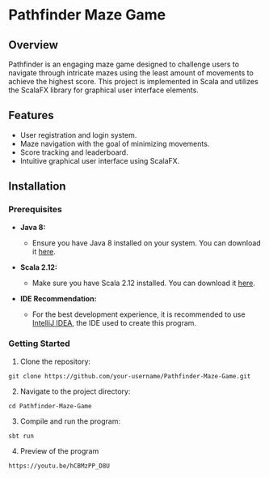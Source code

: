 # Pathfinder Maze Game

## Overview

Pathfinder is an engaging maze game designed to challenge users to navigate through intricate mazes using the least amount of movements to achieve the highest score. This project is implemented in Scala and utilizes the ScalaFX library for graphical user interface elements.

## Features

- User registration and login system.
- Maze navigation with the goal of minimizing movements.
- Score tracking and leaderboard.
- Intuitive graphical user interface using ScalaFX.

## Installation

### Prerequisites

- **Java 8:**
  - Ensure you have Java 8 installed on your system. You can download it [here](https://www.oracle.com/java/technologies/javase/javase-jdk8-downloads.html).

- **Scala 2.12:**
  - Make sure you have Scala 2.12 installed. You can download it [here](https://www.scala-lang.org/download/2.12.18.html).
 
- **IDE Recommendation:**
  - For the best development experience, it is recommended to use [IntelliJ IDEA](https://www.jetbrains.com/idea/), the IDE used to create this program.


### Getting Started

1. Clone the repository:
```
git clone https://github.com/your-username/Pathfinder-Maze-Game.git
```
2. Navigate to the project directory:
```
cd Pathfinder-Maze-Game
```
3. Compile and run the program:
```
sbt run
```
4. Preview of the program 
```
https://youtu.be/hCBMzPP_D8U
```






